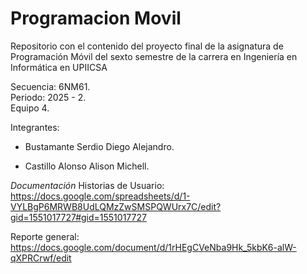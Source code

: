 # Programacion Movil
Repositorio con el contenido del proyecto final de la asignatura de Programación Móvil del sexto semestre de la carrera en Ingeniería en Informática en UPIICSA

Secuencia: 6NM61.     	  
Periodo: 2025 - 2.  		  
Equipo 4.

Integrantes:

  * Bustamante Serdio Diego Alejandro.	
	

  * Castillo Alonso Alison Michell.

*Documentación* 
Historias de Usuario:
https://docs.google.com/spreadsheets/d/1-VYLBgP6MRWB8UdLQMzZwSMSPQWUrx7C/edit?gid=1551017727#gid=1551017727

Reporte general:
https://docs.google.com/document/d/1rHEgCVeNba9Hk_5kbK6-alW-qXPRCrwf/edit
